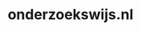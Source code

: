 ---
layout: post
title: "onderzoekswijs.nl"
internal_url: "/dutchgov/onderzoekswijs.nl.html"
subdomains_count: 2
all_subdomains_count: 2
urls_count: 2
ssl_rank: 0
http_rank: 75
url_link: /data/onderzoekswijs.nl/urls.txt
all_subdomains_link: /data/onderzoekswijs.nl/all_subdomains.txt
subdomains_link: /data/onderzoekswijs.nl/subdomains.txt
categories: dutchgov
---